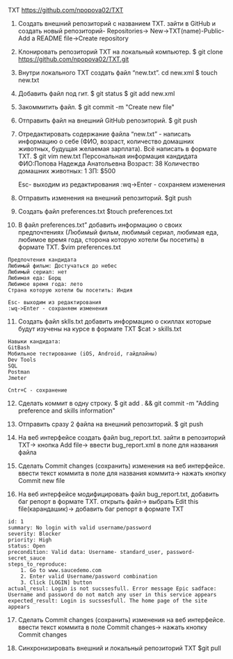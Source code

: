 TXT
	https://github.com/npopova02/TXT
	
 1. Создать внешний репозиторий c названием TXT.
	зайти в GitHub и создать новый репозиторий-  Repositories-> New->TXT(name)-Public-Add a README file->Create repository
	
 2. Клонировать репозиторий TXT на локальный компьютер.
	$ git clone https://github.com/npopova02/TXT.git
	
 3. Внутри локального TXT создать файл “new.txt”.
	cd new.xml
	$ touch new.txt
	
 4. Добавить файл под гит.
	$ git status
	$ git add new.xml
	
 5. Закоммитить файл.
	$ git commit -m "Create new file"
 
 6. Отправить файл на внешний GitHub репозиторий.
	$ git push
	
 7. Отредактировать содержание файла “new.txt” - написать информацию о себе (ФИО, возраст, количество домашних животных, будущая желаемая зарплата). Всё написать в формате TXT.
	$ git vim new.txt
	Персональная информация кандидата
	ФИО:Попова Надежда Анатольевна
	Возраст: 38
	Количество домашних животных: 1
	ЗП: $500
	
	Esc- выходим из редактирования
	:wq->Enter - сохраняем изменения
	
 8. Отправить изменения на внешний репозиторий.
	$git push
 
 9. Создать файл preferences.txt
	$touch preferences.txt
	
 10. В файл preferences.txt” добавить информацию о своих предпочтениях (Любимый фильм, любимый сериал, любимая еда, любимое время года, сторона которую хотели бы посетить) в формате TXT.
    $vim preferences.txt
	
	Предпочтения кандидата
	Любимый фильм: Достучаться до небес
	Любимый сериал: нет
	Любимая еда: Борщ
	Любимое время года: лето
	Страна которую хотели бы посетить: Индия
	
	Esc- выходим из редактирования
	:wq->Enter - сохраняем изменения
          
 11. Создать файл sklls.txt добавить информацию о скиллах которые будут изучены на курсе в формате TXT
	$cat > skills.txt
	
    Навыки кандидата:
    GitBash
	Мобильное тестирование (iOS, Android, гайдлайны)
	Dev Tools
	SQL
	Postman 
	Jmeter
	
	Cntr+C - сохранение
	
 12. Сделать коммит в одну строку.
	$  git add . && git commit -m "Adding preference and skills information"

 13. Отправить сразу 2 файла на внешний репозиторий.
  $ git push
  
 14. На веб интерфейсе создать файл bug_report.txt.
	зайти в репозиторий TXT-> кнопка Add file-> ввести bug_report.xml в поле для названия файла
	
 15. Сделать Commit changes (сохранить) изменения на веб интерфейсе.
	ввести текст коммита в поле для названия коммита-> нажать кнопку Commit new file 
	
 16. На веб интерфейсе модифицировать файл bug_report.txt, добавить баг репорт в формате TXT.
	открыть файл-> выбрать Edit this file(карандашик)-> добавить баг репорт в формате TXT
	
	id: 1
	summary: No login with valid username/password
	severity: Blocker
	priority: High
	status: Open
	precondition: Valid data: Username- standard_user, password-secret_sauce
	steps_to_reproduce:
		1. Go to www.saucedemo.com
		2. Enter valid Username/password combination
		3. Click [LOGIN] button   
	actual_resul: Login is not sucssesfull. Error message Epic sadface: Username and password do not match any user in this service appears
	expected_result: Login is sucssesfull. The home page of the site appears
  
 
 17. Сделать Commit changes (сохранить) изменения на веб интерфейсе.
	ввести текст коммита в поле Commit changes-> нажать кнопку Commit changes
	
 18. Синхронизировать внешний и локальный репозиторий TXT
	$git pull